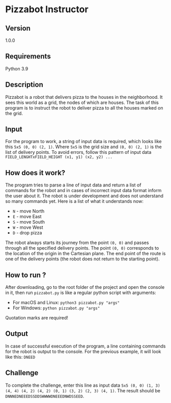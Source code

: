 # Pizzabot Instructor
## Version
1.0.0
## Requirements
Python 3.9
## Description  
Pizzabot is a robot that delivers pizza to the houses in the neighborhood. It sees this world as a grid, the nodes of which are houses. The task of this program is to instruct the robot to deliver pizza to all the houses marked on the grid.  
## Input
For the program to work, a string of input data is required, which looks like this `5x5 (0, 0) (2, 1)`. Where `5x5` is the grid size and `(0, 0) (2, 1)` is the list of delivery points. To avoid errors, follow this pattern of input data `FIELD_LENGHTxFIELD_HEIGHT (x1, y1) (x2, y2) ...`
## How does it work?
The program tries to parse a line of input data and return a list of commands for the robot and in cases of incorrect input data format inform the user about it. The robot is under development and does not understand so many commands yet. Here is a list of what it understands now:  
- `N` - move North
- `E` - move East
- `S` - move South
- `W` - move West
- `D` - drop pizza  

The robot always starts its journey from the point `(0, 0)` and passes through all the specified delivery points. The point `(0, 0)` corresponds to the location of the origin in the Cartesian plane. The end point of the route is one of the delivery points (the robot does not return to the starting point).

## How to run ?
After downloading, go to the root folder of the project and open the console in it, then run `pizzabot.py` is like a regular python script with arguments:
- For macOS and Linux: `python3 pizzabot.py "args"`
- For Windows: `python pizzabot.py "args"`  

Quotation marks are required!
## Output
In case of successful execution of the program, a line containing commands for the robot is output to the console. For the previous example, it will look like this: `DNEED`
## Challenge
To complete the challenge, enter this line as input data `5x5 (0, 0) (1, 3) (4, 4) (4, 2) (4, 2) (0, 1) (3, 2) (2, 3) (4, 1)`. The result should be `DNNNEDNEEEDSSDDSWWWWDNEEEDNWDSSEED`.
